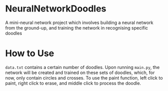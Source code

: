 # NeuralNetworkDoodles
A mini-neural network project which involves building a neural network from the ground-up, and training the network in recognising specific doodles


# How to Use
`data.txt` contains a certain number of doodles. Upon running `main.py`,  the network will be created and trained on these sets of doodles, which, for now, only contain circles and crosses. To use the paint function, left click to paint, right click to erase, and middle click to process the doodle.
